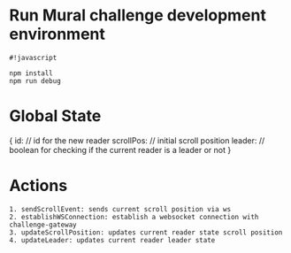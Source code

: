 # Run Mural challenge development environment


```
#!javascript

npm install
npm run debug
```

# Global State
{
    id: // id for the new reader
    scrollPos: // initial scroll position
    leader: // boolean for checking if the current reader is a leader or not
}

# Actions
    1. sendScrollEvent: sends current scroll position via ws
    2. establishWSConnection: establish a websocket connection with challenge-gateway
    3. updateScrollPosition: updates current reader state scroll position
    4. updateLeader: updates current reader leader state
